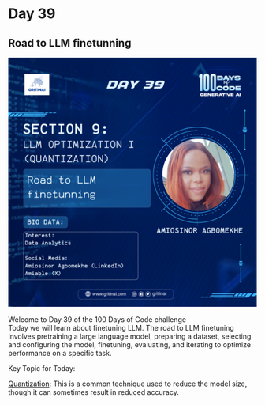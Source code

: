 # Day 39

## Road to LLM finetunning

![100 days of code Day 39](../../Images/Day39.png)

Welcome to Day 39 of the 100 Days of Code challenge  
Today we will learn about finetuning LLM. The road to LLM finetuning involves pretraining a large language model, preparing a dataset, selecting and configuring the model, finetuning, evaluating, and iterating to optimize performance on a specific task.

Key Topic for Today:

[Quantization](https://youtu.be/6S59Y0ckTm4?si=J28Jb5hFcWlInQLP): This is a common technique used to reduce the model size, though it can sometimes result in reduced accuracy.

